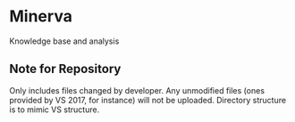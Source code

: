# Minerva
Knowledge base and analysis

## Note for Repository ##
Only includes files changed by developer. Any unmodified files (ones provided by VS 2017, for instance)
will not be uploaded. Directory structure is to mimic VS structure. 